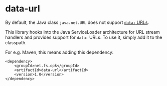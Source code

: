 # data-url

By default, the Java class `java.net.URL` does not support [`data:` URLs](https://www.ietf.org/rfc/rfc2397.txt).

This library hooks into the Java ServiceLoader architecture for URL stream handlers and provides support for `data:` URLs.
To use it, simply add it to the classpath.

For e.g. Maven, this means adding this dependency:

	<dependency>
		<groupId>net.fs.opk</groupId>
		<artifactId>data-url</artifactId>
		<version>1.0</version>
	</dependency>
